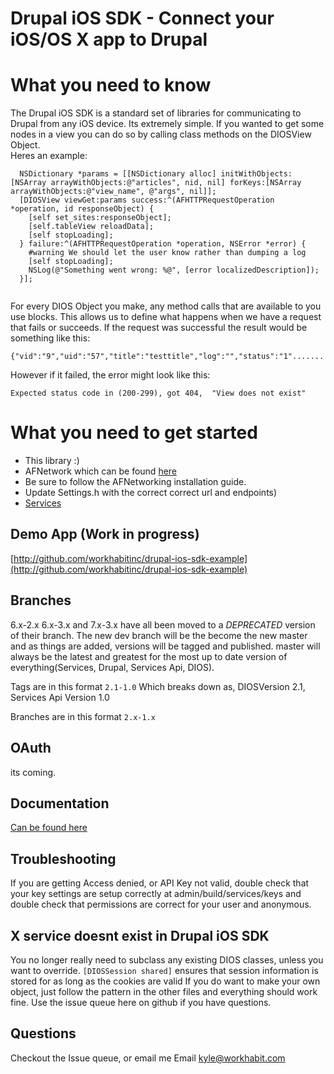 Drupal iOS SDK - Connect your iOS/OS X app to Drupal
================================
What you need to know
================================
The Drupal iOS SDK is a standard set of libraries for communicating to Drupal from any iOS device. Its extremely simple.
If you wanted to get some nodes in a view you can do so by calling class methods on the DIOSView Object.  
Heres an example:

```obj-c
  NSDictionary *params = [[NSDictionary alloc] initWithObjects:[NSArray arrayWithObjects:@"articles", nid, nil] forKeys:[NSArray arrayWithObjects:@"view_name", @"args", nil]];
  [DIOSView viewGet:params success:^(AFHTTPRequestOperation *operation, id responseObject) {
    [self set_sites:responseObject];
    [self.tableView reloadData];
    [self stopLoading];
  } failure:^(AFHTTPRequestOperation *operation, NSError *error) {
    #warning We should let the user know rather than dumping a log
    [self stopLoading];
    NSLog(@"Something went wrong: %@", [error localizedDescription]);
  }];
    
```
For every DIOS Object you make, any method calls that are available to you use blocks. 
This allows us to define what happens when we have a request that fails or succeeds. 
If the request was successful the result would be something like this:

    {"vid":"9","uid":"57","title":"testtitle","log":"","status":"1".......
    
However if it failed, the error might look like this:

    Expected status code in (200-299), got 404,  "View does not exist"
    
What you need to get started
================================
* This library :) 
* AFNetwork which can be found [here](https://github.com/AFNetworking/AFNetworking)
* Be sure to follow the AFNetworking installation guide.
* Update Settings.h with the correct correct url and endpoints)
* [Services](http://github.com/kylebrowning/services)

Demo App (Work in progress)
--------------------
[http://github.com/workhabitinc/drupal-ios-sdk-example](http://github.com/workhabitinc/drupal-ios-sdk-example)

Branches
--------------------
6.x-2.x 6.x-3.x and 7.x-3.x have all been moved to a  *DEPRECATED* version of their branch.
The new dev branch will be the become the new master and as things are added, versions will be tagged and published.
master will always be the latest and greatest for the most up to date version of everything(Services, Drupal, Services Api, DIOS).

Tags are in this format
`2.1-1.0` Which breaks down as, DIOSVersion 2.1, Services Api Version 1.0

Branches are in this format
`2.x-1.x`

OAuth
--------------------
its coming.


Documentation
-----------
[Can be found here](https://github.com/workhabitinc/drupal-ios-sdk/wiki/drupal-ios-sdk-2.0)

Troubleshooting
----------
If you are getting Access denied, or API Key not valid, double check that your key settings are setup correctly at admin/build/services/keys and double check that permissions are correct for your user and anonymous.

X service doesnt exist in Drupal iOS SDK
----------
You no longer really need to subclass any existing DIOS classes, unless you want to override.
`[DIOSSession shared]` ensures that session information is stored for as long as the cookies are valid
If you do want to make your own object, just follow the pattern in the other files and everything should work fine.
Use the issue queue here on github if you have questions.

Questions
----------
Checkout the Issue queue, or email me
Email kyle@workhabit.com